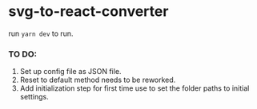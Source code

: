 # svg-to-react-converter

run `yarn dev` to run.

### TO DO:

1. Set up config file as JSON file.
2. Reset to default method needs to be reworked.
3. Add initialization step for first time use to set the folder paths to initial settings.
